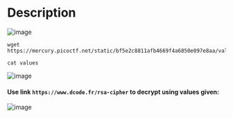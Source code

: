 # Description

![image](https://github.com/Priyanshi0912/picoCTF/assets/101731203/3f3b6461-1f4b-426b-87c2-5beb2dd72dec)

```
wget https://mercury.picoctf.net/static/bf5e2c8811afb4669f4a6850e097e8aa/values
```

```
cat values
```

![image](https://github.com/Priyanshi0912/picoCTF/assets/101731203/7722628d-f498-4353-baf5-d715f916967b)

#### Use link ``` https://www.dcode.fr/rsa-cipher ``` to decrypt using values given:

![image](https://github.com/Priyanshi0912/picoCTF/assets/101731203/98157b34-3b20-49a3-9993-7d7b0d6bcb23)
